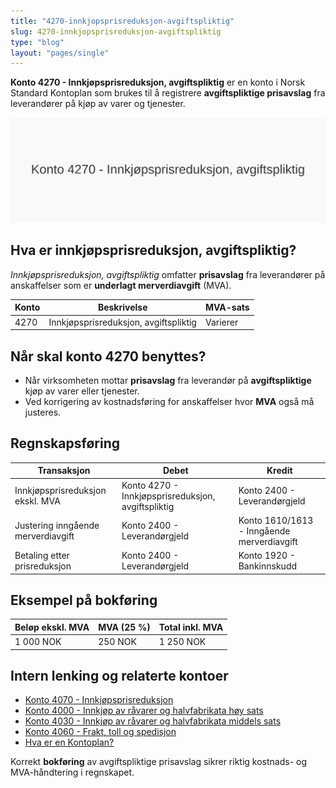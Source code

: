```yaml
---
title: "4270-innkjopsprisreduksjon-avgiftspliktig"
slug: 4270-innkjopsprisreduksjon-avgiftspliktig
type: "blog"
layout: "pages/single"
---
```


**Konto 4270 - Innkjøpsprisreduksjon, avgiftspliktig** er en konto i Norsk Standard Kontoplan som brukes til å registrere **avgiftspliktige prisavslag** fra leverandører på kjøp av varer og tjenester.

![Illustrasjon av konto 4270 Innkjøpsprisreduksjon, avgiftspliktig](4270-innkjopsprisreduksjon-avgiftspliktig-image.svg)

## Hva er innkjøpsprisreduksjon, avgiftspliktig?

*Innkjøpsprisreduksjon, avgiftspliktig* omfatter **prisavslag** fra leverandører på anskaffelser som er **underlagt merverdiavgift** (MVA).

| Konto | Beskrivelse                           | MVA-sats |
|-------|---------------------------------------|----------|
| 4270  | Innkjøpsprisreduksjon, avgiftspliktig | Varierer |

## Når skal konto 4270 benyttes?

* Når virksomheten mottar **prisavslag** fra leverandør på **avgiftspliktige** kjøp av varer eller tjenester.
* Ved korrigering av kostnadsføring for anskaffelser hvor **MVA** også må justeres.

## Regnskapsføring

| Transaksjon                                              | Debet                                         | Kredit                       |
|----------------------------------------------------------|-----------------------------------------------|------------------------------|
| Innkjøpsprisreduksjon ekskl. MVA                         | Konto 4270 - Innkjøpsprisreduksjon, avgiftspliktig | Konto 2400 - Leverandørgjeld |
| Justering inngående merverdiavgift                       | Konto 2400 - Leverandørgjeld                  | Konto 1610/1613 - Inngående merverdiavgift |
| Betaling etter prisreduksjon                             | Konto 2400 - Leverandørgjeld                  | Konto 1920 - Bankinnskudd    |

## Eksempel på bokføring

| Beløp ekskl. MVA | MVA (25 %) | Total inkl. MVA |
|------------------|------------|-----------------|
| 1 000 NOK        | 250 NOK    | 1 250 NOK       |

## Intern lenking og relaterte kontoer

* [Konto 4070 - Innkjøpsprisreduksjon](/blogs/kontoplan/4070-innkjopsprisreduksjon "Konto 4070 - Innkjøpsprisreduksjon")
* [Konto 4000 - Innkjøp av råvarer og halvfabrikata høy sats](/blogs/kontoplan/4000-innkjop-av-raavarer-og-halvfabrikata-hoy-sats "Konto 4000 - Innkjøp av råvarer og halvfabrikata høy sats")
* [Konto 4030 - Innkjøp av råvarer og halvfabrikata middels sats](/blogs/kontoplan/4030-innkjop-av-raavarer-og-halvfabrikata-middels-sats "Konto 4030 - Innkjøp av råvarer og halvfabrikata middels sats")
* [Konto 4060 - Frakt, toll og spedisjon](/blogs/kontoplan/4060-frakt-toll-og-spedisjon "Konto 4060 - Frakt, toll og spedisjon")
* [Hva er en Kontoplan?](/blogs/regnskap/hva-er-kontoplan "Hva er en Kontoplan? Komplett Guide til Kontoplaner i Norsk Regnskap")

Korrekt **bokføring** av avgiftspliktige prisavslag sikrer riktig kostnads- og MVA-håndtering i regnskapet.
